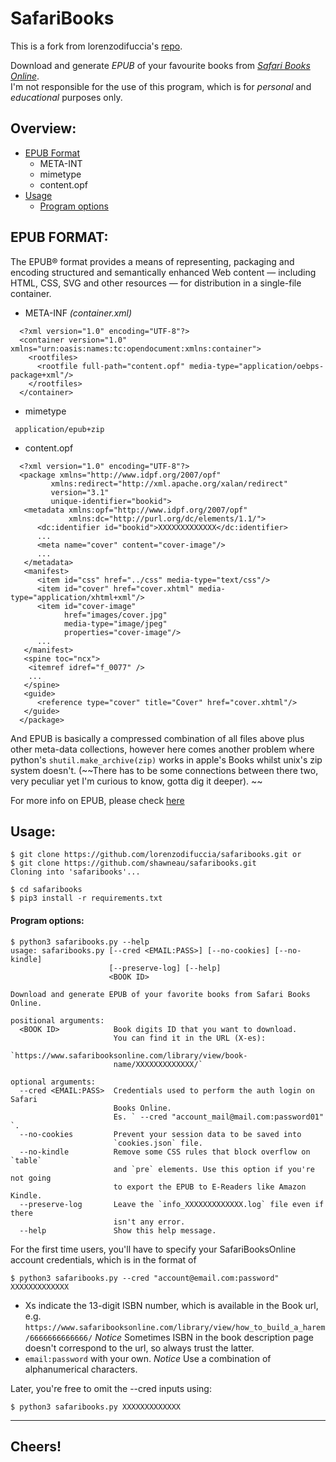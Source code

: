 # SafariBooks
This is a fork from lorenzodifuccia's [repo](https://github.com/lorenzodifuccia/safaribooks).

Download and generate *EPUB* of your favourite books from [*Safari Books Online*](https://www.safaribooksonline.com).  
I'm not responsible for the use of this program, which is for *personal* and *educational* purposes only.  

## Overview:
  * [EPUB Format](#epub-format)
    - META-INT
    - mimetype
    - content.opf
  * [Usage](#usage)
    - [Program options](#program-options)
## EPUB FORMAT:

The EPUB® format provides a means of representing, packaging and encoding structured and semantically enhanced Web content — including HTML, CSS, SVG and other resources — for distribution in a single-file container.
  * META-INF _(container.xml)_
  ```
    <?xml version="1.0" encoding="UTF-8"?>
    <container version="1.0" xmlns="urn:oasis:names:tc:opendocument:xmlns:container">
      <rootfiles>
        <rootfile full-path="content.opf" media-type="application/oebps-package+xml"/>
      </rootfiles>
    </container>
  ```
  * mimetype
  ```
   application/epub+zip
  ```
  * content.opf
  ```
    <?xml version="1.0" encoding="UTF-8"?>
    <package xmlns="http://www.idpf.org/2007/opf"
           xmlns:redirect="http://xml.apache.org/xalan/redirect"
           version="3.1"
           unique-identifier="bookid">
     <metadata xmlns:opf="http://www.idpf.org/2007/opf"
               xmlns:dc="http://purl.org/dc/elements/1.1/">
        <dc:identifier id="bookid">XXXXXXXXXXXXX</dc:identifier>
        ...
        <meta name="cover" content="cover-image"/>
        ...
     </metadata>
     <manifest>
        <item id="css" href="../css" media-type="text/css"/>
        <item id="cover" href="cover.xhtml" media-type="application/xhtml+xml"/>
        <item id="cover-image"
              href="images/cover.jpg"
              media-type="image/jpeg"
              properties="cover-image"/>
        ...
     </manifest>
     <spine toc="ncx">
      <itemref idref="f_0077" />
      ...
     </spine>
     <guide>
        <reference type="cover" title="Cover" href="cover.xhtml"/>
     </guide>
    </package>
  ```
And EPUB is basically a compressed combination of all files above plus other meta-data collections, however here comes another problem where python's `shutil.make_archive(zip)` works in apple's Books whilst unix's zip system doesn't. (~~There has to be some connections between there two, very peculiar yet I'm curious to know, gotta dig it deeper). ~~

For more info on EPUB, please check [here](http://www.idpf.org/epub3/latest/packages)

## Usage:
```
$ git clone https://github.com/lorenzodifuccia/safaribooks.git or
$ git clone https://github.com/shawneau/safaribooks.git
Cloning into 'safaribooks'...

$ cd safaribooks
$ pip3 install -r requirements.txt

```
#### Program options:
```
$ python3 safaribooks.py --help
usage: safaribooks.py [--cred <EMAIL:PASS>] [--no-cookies] [--no-kindle]
                      [--preserve-log] [--help]
                      <BOOK ID>

Download and generate EPUB of your favorite books from Safari Books Online.

positional arguments:
  <BOOK ID>            Book digits ID that you want to download.
                       You can find it in the URL (X-es):
                       `https://www.safaribooksonline.com/library/view/book-
                       name/XXXXXXXXXXXXX/`

optional arguments:
  --cred <EMAIL:PASS>  Credentials used to perform the auth login on Safari
                       Books Online.
                       Es. ` --cred "account_mail@mail.com:password01" `.
  --no-cookies         Prevent your session data to be saved into
                       `cookies.json` file.
  --no-kindle          Remove some CSS rules that block overflow on `table`
                       and `pre` elements. Use this option if you're not going
                       to export the EPUB to E-Readers like Amazon Kindle.
  --preserve-log       Leave the `info_XXXXXXXXXXXXX.log` file even if there 
                       isn't any error.
  --help               Show this help message.
```

For the first time users, you'll have to specify your SafariBooksOnline account credentials, which is in the format of   
```
$ python3 safaribooks.py --cred "account@email.com:password" XXXXXXXXXXXXX
```
  * Xs indicate the 13-digit ISBN number, which is available in the Book url, e.g.
       `https://www.safaribooksonline.com/library/view/how_to_build_a_harem/6666666666666/`
    *Notice* Sometimes ISBN in the book description page doesn't correspond to the url, so always trust the latter.
  * `email:password` with your own. 
    *Notice* Use a combination of alphanumerical characters. 
 
Later, you're free to omit the --cred inputs using:
```
$ python3 safaribooks.py XXXXXXXXXXXXX
```
---  
  
## Cheers!

